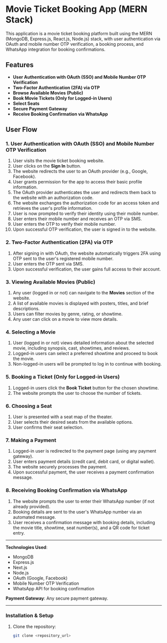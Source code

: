 # Movie Ticket Booking App (MERN Stack)

This application is a movie ticket booking platform built using the MERN (MongoDB, Express.js, React.js, Node.js) stack, with user authentication via OAuth and mobile number OTP verification, a booking process, and WhatsApp integration for booking confirmations.

## Features

- **User Authentication with OAuth (SSO) and Mobile Number OTP Verification**
- **Two-Factor Authentication (2FA) via OTP**
- **Browse Available Movies (Public)**
- **Book Movie Tickets (Only for Logged-in Users)**
- **Select Seats**
- **Secure Payment Gateway**
- **Receive Booking Confirmation via WhatsApp**

## User Flow

### 1. User Authentication with OAuth (SSO) and Mobile Number OTP Verification

1. User visits the movie ticket booking website.
2. User clicks on the **Sign In** button.
3. The website redirects the user to an OAuth provider (e.g., Google, Facebook).
4. User grants permission for the app to access their basic profile information.
5. The OAuth provider authenticates the user and redirects them back to the website with an authorization code.
6. The website exchanges the authorization code for an access token and retrieves the user's profile information.
7. User is now prompted to verify their identity using their mobile number.
8. User enters their mobile number and receives an OTP via SMS.
9. User enters the OTP to verify their mobile number.
10. Upon successful OTP verification, the user is signed in to the website.

### 2. Two-Factor Authentication (2FA) via OTP

1. After signing in with OAuth, the website automatically triggers 2FA using OTP sent to the user's registered mobile number.
2. User enters the OTP sent via SMS.
3. Upon successful verification, the user gains full access to their account.

### 3. Viewing Available Movies (Public)

1. Any user (logged in or not) can navigate to the **Movies** section of the website.
2. A list of available movies is displayed with posters, titles, and brief descriptions.
3. Users can filter movies by genre, rating, or showtime.
4. Any user can click on a movie to view more details.

### 4. Selecting a Movie

1. User (logged in or not) views detailed information about the selected movie, including synopsis, cast, showtimes, and reviews.
2. Logged-in users can select a preferred showtime and proceed to book the movie.
3. Non-logged-in users will be prompted to log in to continue with booking.

### 5. Booking a Ticket (Only for Logged-in Users)

1. Logged-in users click the **Book Ticket** button for the chosen showtime.
2. The website prompts the user to choose the number of tickets.

### 6. Choosing a Seat

1. User is presented with a seat map of the theater.
2. User selects their desired seats from the available options.
3. User confirms their seat selection.

### 7. Making a Payment

1. Logged-in user is redirected to the payment page (using any payment gateway).
2. User enters payment details (credit card, debit card, or digital wallet).
3. The website securely processes the payment.
4. Upon successful payment, the user receives a payment confirmation message.

### 8. Receiving Booking Confirmation via WhatsApp

1. The website prompts the user to enter their WhatsApp number (if not already provided).
2. Booking details are sent to the user's WhatsApp number via an automated message.
3. User receives a confirmation message with booking details, including the movie title, showtime, seat number(s), and a QR code for ticket entry.

---

**Technologies Used**:  
- MongoDB  
- Express.js  
- Next.js  
- Node.js  
- OAuth (Google, Facebook)  
- Mobile Number OTP Verification  
- WhatsApp API for booking confirmation  

**Payment Gateway**: Any secure payment gateway.

---

### Installation & Setup

1. Clone the repository:  
   ```bash
   git clone <repository_url>
